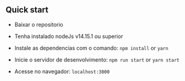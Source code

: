 ## Quick start

- Baixar o repositorio

- Tenha instalado nodeJs v14.15.1 ou superior

- Instale as dependencias com o comando: `npm install` or `yarn`

- Inicie o servidor de desenvolvimento: `npm run start` or `yarn start`

- Acesse no navegador: `localhost:3000`